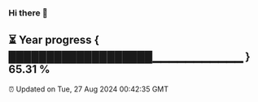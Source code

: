 ### Hi there 👋
⏳ Year progress { ███████████████████▁▁▁▁▁▁▁▁▁▁▁ } 65.31 %
---
⏰ Updated on Tue, 27 Aug 2024 00:42:35 GMT

